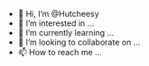 - 👋 Hi, I’m @Hutcheesy
- 👀 I’m interested in ...
- 🌱 I’m currently learning ...
- 💞️ I’m looking to collaborate on ...
- 📫 How to reach me ...

<!---
Hutcheesy/Hutcheesy is a ✨ special ✨ repository because its `README.md` (this file) appears on your GitHub profile.
You can click the Preview link to take a look at your changes.
--->
